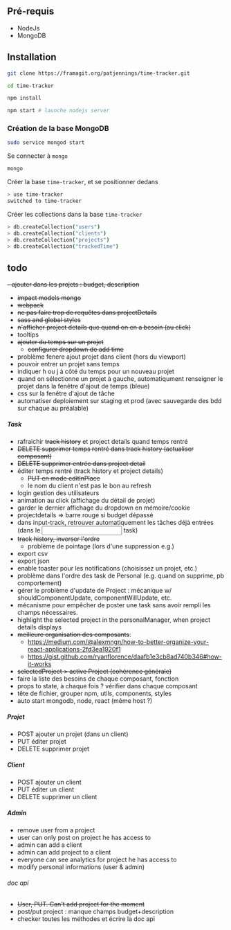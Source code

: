 ## Pré-requis ##

- NodeJs
- MongoDB

## Installation ##

``` bash
git clone https://framagit.org/patjennings/time-tracker.git
```

``` bash
cd time-tracker
```

``` bash
npm install
```

``` bash
npm start # launche nodejs server
```

### Création de la base MongoDB ###

``` bash
sudo service mongod start
```

Se connecter à `mongo`

``` bash
mongo
```

Créer la base `time-tracker`, et se positionner dedans

``` bash
> use time-tracker
switched to time-tracker
```

Créer les collections dans la base `time-tracker`

``` bash
> db.createCollection("users")
> db.createCollection("clients")
> db.createCollection("projects")
> db.createCollection("trackedTime")
```

## todo ##

~~- ajouter dans les projets : budget, description~~
  - ~~impact models mongo~~
- ~~webpack~~
- ~~ne pas faire trop de requêtes dans projectDetails~~
- ~~sass and global styles~~
- ~~n'afficher project details que quand on en a besoin (au click)~~
- tooltips
- ~~ajouter du temps sur un projet~~
  - ~~configurer dropdown de add time~~
- problème fenere ajout projet dans client (hors du viewport)
- pouvoir entrer un projet sans temps
- indiquer h ou j à côté du temps pour un nouveau projet
- quand on sélectionne un projet à gauche, automatiqument renseigner le projet dans la fenêtre d'ajout de temps (bleue)
- css sur la fenêtre d'ajout de tâche
- automatiser deploiement sur staging et prod (avec sauvegarde des bdd sur chaque au préalable)

##### Task #####

- rafraichir ~~track history~~ et project details quand temps rentré
- ~~DELETE supprimer temps rentré dans track history (actualiser composant)~~
- ~~DELETE supprimer entrée dans project detail~~
- éditer temps rentré (track history et project details)
  - ~~PUT en mode editInPlace~~
  - le nom du client n'est pas le bon au refresh
- login gestion des utilisateurs
- animation au click (affichage du détail de projet)
- garder le dernier affichage du dropdown en mémoire/cookie
- projectdetails => barre rouge si budget dépassé
- dans input-track, retrouver automatiquement les tâches déjà entrées (dans le <input /> task)
- ~~track history, inverser l'ordre~~
  - problème de pointage (lors d'une suppression e.g.)
- export csv
- export json
- enable toaster pour les notifications (choisissez un projet, etc.)
- problème dans l'ordre des task de Personal (e.g. quand on supprime, pb comportement)
- gérer le problème d'update de Project : mécanique w/ shouldComponentUpdate, componentWillUpdate, etc.
- mécanisme pour empêcher de poster une task sans avoir rempli les champs nécessaires.
- highlight the selected project in the personalManager, when project details displays
- ~~meilleure organisation des composants~~:
  - https://medium.com/@alexmngn/how-to-better-organize-your-react-applications-2fd3ea1920f1
  - https://gist.github.com/ryanflorence/daafb1e3cb8ad740b346#how-it-works
- ~~selectedProject > active Project (cohérence générale)~~
- faire la liste des besoins de chaque composant, fonction
- props to state, à chaque fois ? vérifier dans chaque composant
- tête de fichier, grouper npm, utils, components, styles
- auto start mongodb, node, react (même host ?)

##### Projet #####

- POST ajouter un projet (dans un client)
- PUT éditer projet
- DELETE supprimer projet


##### Client #####

- POST ajouter un client
- PUT éditer un client
- DELETE supprimer un client


##### Admin #####
- remove user from a project
- user can only post on project he has access to
- admin can add a client
- admin can add project to a client
- everyone can see analytics for project he has access to
- modify personal informations (user & admin)
  

###### doc api ######

- ~~User, PUT. Can't add project for the moment~~
- post/put project : manque champs budget+description
- checker toutes les méthodes et écrire la doc api
